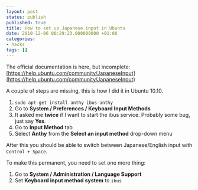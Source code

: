 ```yaml
---
layout: post
status: publish
published: true
title: How to set up Japanese input in Ubuntu
date: 2010-12-06 00:29:23.000000000 +01:00
categories:
- hacks
tags: []
---
```

The official documentation is here, but incomplete:
[https://help.ubuntu.com/community/JapaneseInput](https://help.ubuntu.com/community/JapaneseInput)

A couple of steps are missing, this is how I did it in Ubuntu 10.10.

1. `sudo apt-get install anthy ibus-anthy`
1. Go to **System / Preferences / Keyboard Input Methods**
1. It asked me **twice** if I want to start the ibus service. Probably some bug, just say **Yes**.
1. Go to **Input Method** tab
1. Select **Anthy** from the **Select an input method** drop-down menu

After this you should be able to switch between Japanese/English input with `Control + Space`.

To make this permanent, you need to set one more thing:

1. Go to **System / Administration / Language Support**
1. Set **Keyboard input method system** to `ibus`

